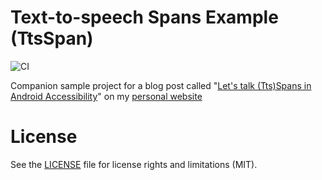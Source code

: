 # Text-to-speech Spans Example (TtsSpan)

![CI](https://github.com/giorgosneokleous93/text-to-speech-span-example/workflows/CI/badge.svg)

Companion sample project for a blog post called "[Let's talk (Tts)Spans in Android Accessibility](https://www.giorgosneokleous.com/2020/04/29/lets-talk-ttsspans-in-android-accessibility/)" on my [personal website](https://www.giorgosneokleous.com/)

# License

See the [LICENSE](https://github.com/giorgosneokleous93/text-to-speech-span-example/blob/master/LICENSE) file for license rights and limitations (MIT).
